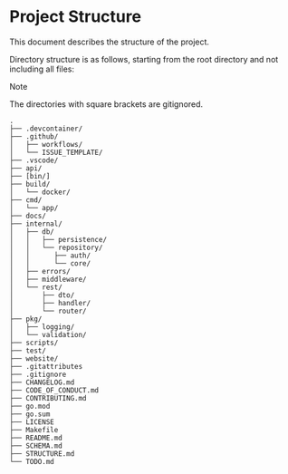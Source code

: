 # Project Structure

This document describes the structure of the project.

Directory structure is as follows, starting from the root directory and not including all files:

> [!NOTE]
> The directories with square brackets are gitignored.

```plaintext
.
├── .devcontainer/
├── .github/
│   ├── workflows/
│   └── ISSUE_TEMPLATE/
├── .vscode/
├── api/
├── [bin/]
├── build/
│   └── docker/
├── cmd/
│   └── app/
├── docs/
├── internal/
│   ├── db/
│   │   ├── persistence/
│   │   └── repository/
│   │      ├── auth/
│   │      └── core/
│   ├── errors/
│   ├── middleware/
│   └── rest/
│       ├── dto/
│       ├── handler/
│       └── router/
├── pkg/
│   ├── logging/
│   └── validation/
├── scripts/
├── test/
├── website/
├── .gitattributes
├── .gitignore
├── CHANGELOG.md
├── CODE_OF_CONDUCT.md
├── CONTRIBUTING.md
├── go.mod
├── go.sum
├── LICENSE
├── Makefile
├── README.md
├── SCHEMA.md
├── STRUCTURE.md
└── TODO.md
```
